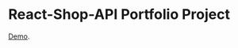 # React-Shop-API Portfolio Project 

[Demo](https://Medvedev-Savelii.github.io/React-Shop-API-Project).


